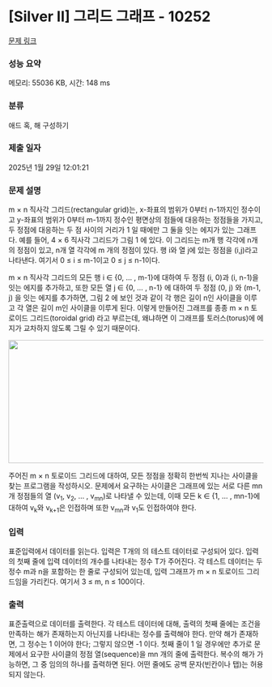 # [Silver II] 그리드 그래프 - 10252 

[문제 링크](https://www.acmicpc.net/problem/10252) 

### 성능 요약

메모리: 55036 KB, 시간: 148 ms

### 분류

애드 혹, 해 구성하기

### 제출 일자

2025년 1월 29일 12:01:21

### 문제 설명

<p>m × n 직사각 그리드(rectangular grid)는, x-좌표의 범위가 0부터 n-1까지인 정수이고 y-좌표의 범위가 0부터 m-1까지 정수인 평면상의 점들에 대응하는 정점들을 가지고, 두 정점에 대응하는 두 점 사이의 거리가 1 일 때에만 그 둘을 잇는 에지가 있는 그래프다. 예를 들어, 4 × 6 직사각 그리드가 그림 1 에 있다. 이 그리드는 m개 행 각각에 n개의 정점이 있고, n개 열 각각에 m 개의 정점이 있다. 행 i와 열 j에 있는 정점을 (i,j)라고 나타낸다. 여기서 0 ≤ i ≤ m-1이고 0 ≤ j ≤ n-1이다.</p>

<p>m × n 직사각 그리드의 모든 행 i ∈ {0, … , m-1}에 대하여 두 정점 (i, 0)과 (i, n-1)을 잇는 에지를 추가하고, 또한 모든 열 j ∈ {0, … , n-1} 에 대하여 두 정점 (0, j) 와 (m-1, j) 을 잇는 에지를 추가하면, 그림 2 에 보인 것과 같이 각 행은 길이 n인 사이클을 이루고 각 열은 길이 m인 사이클을 이루게 된다. 이렇게 만들어진 그래프를 종종 m × n 토로이드 그리드(toroidal grid) 라고 부르는데, 왜냐하면 이 그래프를 토러스(torus)에 에지가 교차하지 않도록 그릴 수 있기 때문이다.</p>

<p style="text-align:center"><img alt="" src="https://www.acmicpc.net/upload/images2/gg1.png" style="height:243px; width:643px"></p>

<p>주어진 m × n 토로이드 그리드에 대하여, 모든 정점을 정확히 한번씩 지나는 사이클을 찾는 프로그램을 작성하시오. 문제에서 요구하는 사이클은 그래프에 있는 서로 다른 mn개 정점들의 열 (v<sub>1</sub>, v<sub>2</sub>, … , v<sub>mn</sub>)로 나타낼 수 있는데, 이때 모든 k ∈ {1, … , mn-1}에 대하여 v<sub>k</sub>와 v<sub>k+1</sub>은 인접하며 또한 v<sub>mn</sub>과 v<sub>1</sub>도 인접하여야 한다.</p>

### 입력 

 <p>표준입력에서 데이터를 읽는다. 입력은 T개의 의 테스트 데이터로 구성되어 있다. 입력의 첫째 줄에 입력 데이터의 개수를 나타내는 정수 T가 주어진다. 각 테스트 데이터는 두 정수 m과 n을 포함하는 한 줄로 구성되어 있는데, 입력 그래프가 m × n 토로이드 그리드임을 가리킨다. 여기서 3 ≤ m, n ≤ 100이다.</p>

### 출력 

 <p>표준출력으로 데이터를 출력한다. 각 테스트 데이터에 대해, 출력의 첫째 줄에는 조건을 만족하는 해가 존재하는지 아닌지를 나타내는 정수를 출력해야 한다. 만약 해가 존재하면, 그 정수는 1 이어야 한다; 그렇지 않으면 -1 이다. 첫째 줄이 1 일 경우에만 추가로 문제에서 요구한 사이클의 정점 열(sequence)을 mn 개의 줄에 출력한다. 복수의 해가 가능하면, 그 중 임의의 하나를 출력하면 된다. 어떤 줄에도 공백 문자(빈칸이나 탭)는 허용되지 않는다.</p>

